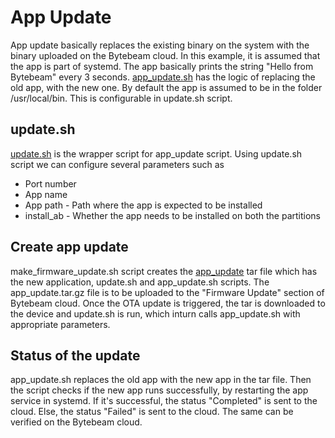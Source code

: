 # App Update

App update basically replaces the existing binary on the system with the
binary uploaded on the Bytebeam cloud. In this example, it is assumed that
the app is part of systemd. The app basically prints the string "Hello from Bytebeam" every 3 seconds.
[app_update.sh](app_update.sh) has the logic of replacing the old app, with the new one.
By default the app is assumed to be in the folder /usr/local/bin. This is configurable in update.sh script.

## update.sh 
[update.sh](update.sh) is the wrapper script for app_update script. Using update.sh 
script we can configure several parameters such as
* Port number
* App name
* App path - Path where the app is expected to be installed
* install_ab - Whether the app needs to be installed on both the partitions

## Create app update
make_firmware_update.sh script creates the [app_update](app_update.tar.gz) tar file
which has the new application, update.sh and app_update.sh scripts. The app_update.tar.gz 
file is to be uploaded to the "Firmware Update" section of Bytebeam cloud. Once the OTA
update is triggered, the tar is downloaded to the device and update.sh is run, which
inturn calls app_update.sh with appropriate parameters. 

## Status of the update
app_update.sh replaces the old app with the new app in the tar file. Then the script checks if the 
new app runs successfully, by restarting the app service in systemd. If it's successful, the status "Completed" is sent 
to the cloud. Else, the status "Failed" is sent to the cloud. The same can be verified on the Bytebeam cloud.
